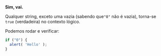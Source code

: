 **Sim, vai.**

Qualquer string, exceto uma vazia (sabendo que`"0"` não é vazia), torna-se `true` (verdadeira) no contexto lógico.

Podemos rodar e verificar:

```js run
if ("0") {
  alert( 'Hello' );
}
```

